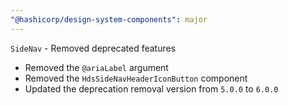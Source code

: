 ```yaml
---
"@hashicorp/design-system-components": major
---
```


<!-- START components/side-nav -->
`SideNav` - Removed deprecated features
- Removed the `@ariaLabel` argument
- Removed the `HdsSideNavHeaderIconButton` component
- Updated the deprecation removal version from `5.0.0` to `6.0.0`
<!-- END -->
